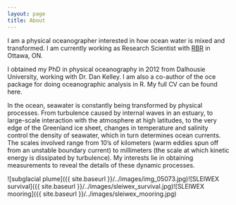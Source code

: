 ```yaml
---
layout: page
title: About
---
```


I am a physical oceanographer interested in how ocean water is mixed and transformed. I am currently working as Research Scientist with [RBR](www.rbr-global.com) in Ottawa, ON. 

I obtained my PhD in physical oceanography in 2012 from Dalhousie University, working with Dr. Dan Kelley. I am also a co-author of the oce package for doing oceanographic analysis in R. My full CV can be found here.

In the ocean, seawater is constantly being transformed by physical processes. From turbulence caused by internal waves in an estuary, to large-scale interaction with the atmosphere at high latitudes, to the very edge of the Greenland ice sheet, changes in temperature and salinity control the density of seawater, which in turn determines ocean currents. The scales involved range from 10’s of kilometers (warm eddies spun off from an unstable boundary current) to millimeters (the scale at which kinetic energy is dissipated by turbulence). My interests lie in obtaining measurements to reveal the details of these dynamic processes.

![subglacial plume]({{ site.baseurl }}/../images/img_05073.jpg)![SLEIWEX survival]({{ site.baseurl }}/../images/sleiwex_survival.jpg)![SLEIWEX mooring]({{ site.baseurl }}/../images/sleiwex_mooring.jpg)
